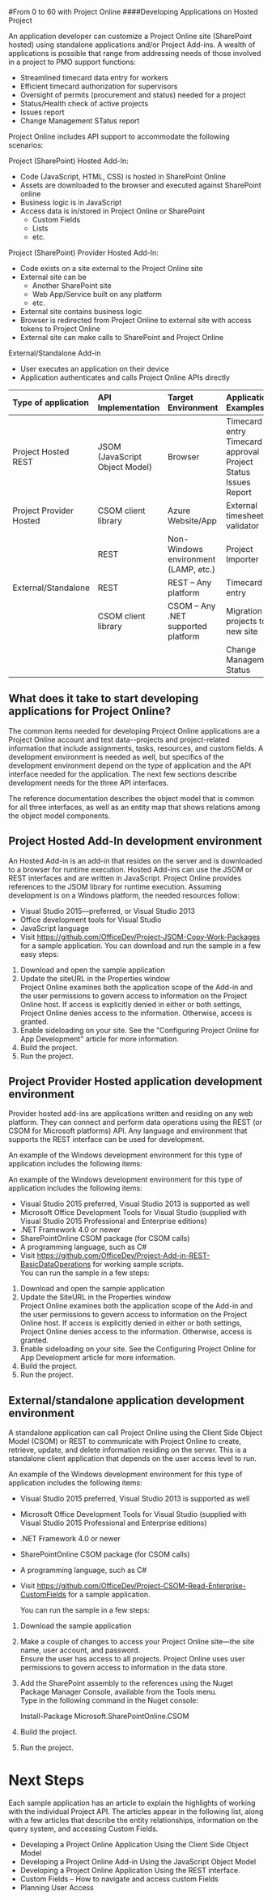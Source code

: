 #From 0 to 60 with Project Online
####Developing Applications on Hosted Project
 
An application developer can customize a Project Online site (SharePoint hosted) using standalone applications and/or Project Add-ins. A wealth of applications is possible that range from addressing needs of those involved in a project to PMO support functions:

- Streamlined timecard data entry for workers
- Efficient timecard authorization for supervisors
- Oversight of permits (procurement and status) needed for a project
- Status/Health check of active projects
- Issues report
- Change Management STatus report

Project Online includes API support to accommodate the following scenarios:

Project (SharePoint) Hosted Add-In:

- Code (JavaScript, HTML, CSS) is hosted in SharePoint Online
- Assets are downloaded to the browser and executed against SharePoint online
- Business logic is in JavaScript 
- Access data is in/stored in Project Online or SharePoint
  - Custom Fields
  - Lists 
  -  etc.

Project (SharePoint) Provider Hosted Add-In:

- Code exists on a site external to the Project Online site
- External site can be 
  - Another SharePoint site
  -	Web App/Service built on any platform
  - etc.
- External site contains business logic
- Browser is redirected from Project Online to external site with access tokens to Project Online
- External site can make calls to SharePoint and Project Online

External/Standalone  Add-in

- User executes an application on their device
- Application authenticates and calls Project Online APIs directly

| Type of application |API Implementation|Target Environment|Application Examples
|:------|:------|:------|:------|
| Project Hosted<br/>REST | JSOM (JavaScript Object Model)| Browser | Timecard entry<br/>Timecard approval<br/>Project Status<br/>Issues Report |
| Project Provider Hosted | CSOM client library | Azure Website/App | External timesheet validator |
|| REST | Non-Windows environment (LAMP, etc.)| Project Importer |
| External/Standalone | REST | REST – Any platform | Timecard entry |
|| CSOM client library | CSOM – Any .NET supported platform | Migration of projects to a new site |
|||| Change Management Status |


## What does it take to start developing applications for Project Online?

The common items needed for developing Project Online applications are a Project Online account and test data--projects and project-related information that include assignments, tasks, resources, and custom fields. A development environment is needed as well, but specifics of the development environment depend on the type of application and the API interface needed for the application. The next few sections describe development needs for the three API interfaces.

The reference documentation describes the object model that is common for all three interfaces, as well as an entity map that shows relations among the object model components.

## Project Hosted Add-In development environment

An Hosted Add-in is an add-in that resides on the server and is downloaded to a browser for runtime execution. Hosted Add-ins can use the JSOM or REST interfaces and are written in JavaScript. Project Online provides references to the JSOM library for runtime execution. Assuming development is on a Windows platform, the needed resources follow:

-	Visual Studio 2015—preferred, or Visual Studio 2013 
-	Office development tools for Visual Studio
-	JavaScript language
-	Visit https://github.com/OfficeDev/Project-JSOM-Copy-Work-Packages  for a sample application. 
You can download and run the sample in a few easy steps:
  1.	Download and open the sample application
  2.	Update the siteURL in the Properties window <br />
       Project Online examines both the application scope of the Add-in and the user permissions to govern access to information on the Project Online host. If access is explicitly denied in either or both settings, Project Online denies access to the information. Otherwise, access is granted.
  3.	Enable sideloading on your site. See the "Configuring Project Online for App Development" article for more information. 
  4.	Build the project.
  5.	Run the project.

## Project Provider Hosted application development environment

Provider hosted add-ins  are applications written and residing on any web platform.  They can connect and perform data operations using the REST (or CSOM for Microsoft platforms) API. Any language and environment that supports the REST interface can be used for development. 

An example of the Windows development environment for this type of application includes the following items:

An example of the Windows development environment for this type of application includes the following items:

-	Visual Studio 2015 preferred, Visual Studio 2013 is supported as well
-	Microsoft Office Development Tools for Visual Studio (supplied with Visual Studio 2015 Professional and Enterprise editions)
-	.NET Framework 4.0 or newer
-	SharePointOnline CSOM package (for CSOM calls)
-	A programming language, such as C# 
-	Visit https://github.com/OfficeDev/Project-Add-in-REST-BasicDataOperations for working sample scripts. <br /> 
  You can run the sample in a few steps:
  1.	Download and open the sample application
  2.	Update the SiteURL in the Properties window <br /> 
     Project Online examines both the application scope of the Add-in and the user permissions to govern access to information on the Project Online host. If access is explicitly denied in either or both settings, Project Online denies access to the information. Otherwise, access is granted.
  3.	Enable sideloading on your site. See the Configuring Project Online for App Development article for more information. 
  4.	Build the project.
  5.	Run the project.

## External/standalone application development environment

A standalone application can call Project Online using the Client Side Object Model (CSOM) or REST to communicate with Project Online to create, retrieve, update, and delete information residing on the server. This is a standalone client application that depends on the user access level to run. 

An example of the Windows development environment for this type of application includes the following items:

- 	Visual Studio 2015 preferred, Visual Studio 2013 is supported as well
- 	Microsoft Office Development Tools for Visual Studio (supplied with Visual Studio 2015 Professional and Enterprise editions)
- 	.NET Framework 4.0 or newer
-	SharePointOnline CSOM package (for CSOM calls)
-	A programming language, such as C# 
-	Visit https://github.com/OfficeDev/Project-CSOM-Read-Enterprise-CustomFields for a sample application. 

    You can run the sample in a few steps:

  1.	Download the sample application
  2.	Make a couple of changes to access your Project Online site—the site name, user account, and password.<br />Ensure the user has access to all projects. Project Online uses user permissions to govern access to information in the data store.
  3.	Add the SharePoint assembly to the references using the Nuget Package Manager Console, available from the Tools menu.<br /> 
  Type in the following command in the Nuget console:

        Install-Package Microsoft.SharePointOnline.CSOM

  4.	Build the project.
  5.	Run the project.

# Next Steps

Each sample application has an article to explain the highlights of working with the individual Project API. The articles appear in the following list, along with a few articles that describe the entity relationships, information on the query system, and accessing Custom Fields. 

-	Developing a Project Online Application Using the Client Side Object Model
-	Developing a Project Online Add-in Using the JavaScript Object Model
-	Developing a Project Online Application Using the REST interface.
-	Custom Fields – How to navigate and access custom Fields
-	Planning User Access 




